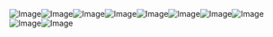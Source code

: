 <body><img src="./images/Page1Image.jpg" alt="Image"><img src="./images/Page2Image.jpg" alt="Image"><img src="./images/Page3Image.jpg" alt="Image"><img src="./images/Page4Image.jpg" alt="Image"><img src="./images/Page6Image.jpg" alt="Image"><img src="./images/Screenshot 2024-06-17 164727.png" alt="Image"><img src="./images/Screenshot 2024-06-17 164759.png" alt="Image"><img src="./images/Screenshot 2024-06-17 164820.png" alt="Image"><img src="./images/Screenshot 2024-06-17 164838.png" alt="Image"><img src="./images/Screenshot 2024-06-17 164856.png" alt="Image"></body>